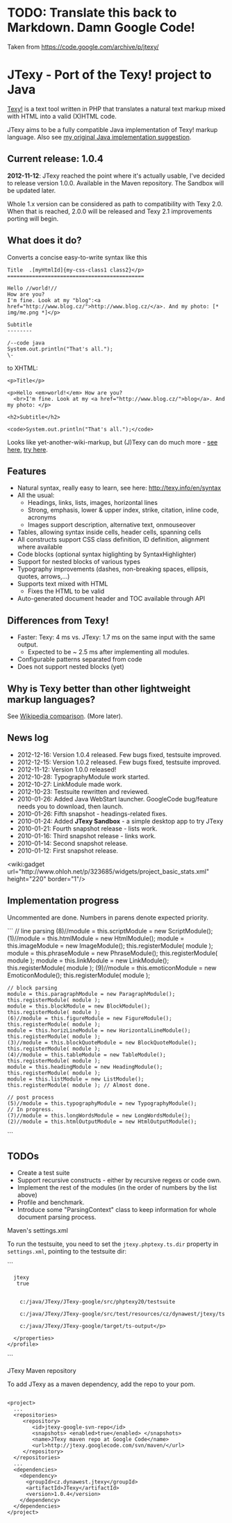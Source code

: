 # TODO: Translate this back to Markdown. Damn Google Code!

Taken from https://code.google.com/archive/p/jtexy/


<h1>JTexy - Port of the Texy! project to Java</h1>

<p><a href="http://texy.info/en/">Texy!</a> is a text tool written in PHP that translates a natural text markup mixed with HTML into a valid (X)HTML code.</p>

<p>JTexy aims to be a fully compatible Java implementation of Texy! markup language.
Also see <a href="http://ondra.zizka.cz/stranky/programovani/java/texy_java_implementation.texy">my original Java implementation suggestion</a>.</p>

<h2>Current release: 1.0.4</h2>

<p><strong>2012-11-12</strong>: JTexy reached the point where it's actually usable, I've decided to release version 1.0.0.
Available in the Maven repository. The Sandbox will be updated later.</p>

<p>Whole 1.x version can be considered as path to compatibility with Texy 2.0.
When that is reached, 2.0.0 will be released and Texy 2.1 improvements porting will begin.</p>

<h2>What does it do?</h2>

Converts a concise easy-to-write syntax like this

    Title  .[myHtmlId]{my-css-class1 class2}</p>
    ============================================

    Hello //world!//
    How are you?
    I'm fine. Look at my "blog":<a href="http://www.blog.cz/">http://www.blog.cz/</a>. And my photo: [* img/me.png *]</p>
     
    Subtitle
    --------
     
    /--code java
    System.out.println("That's all.");
    \-
    

<p>to XHTML:</p>

    <p>Title</p>

    <p>Hello <em>world!</em> How are you?
      <br>I'm fine. Look at my <a href="http://www.blog.cz/">blog</a>. And my photo: </p>

    <h2>Subtitle</h2>
    
    <code>System.out.println("That's all.");</code>


Looks like yet-another-wiki-markup, but (J)Texy can do much more - [see here](http://texy.info/en/), [try here](http://texy.info/cs/try/).


<h2>Features</h2>

<ul>
<li>Natural syntax, really easy to learn, see here: <a href="http://texy.info/en/syntax">http://texy.info/en/syntax</a></li>
<li>All the usual:

<ul><li>Headings, links, lists, images, horizontal lines</li>
<li>Strong, emphasis, lower &amp; upper index, strike, citation, inline code, acronyms</li>
<li>Images support description, alternative text, onmouseover</li></ul></li>
<li>Tables, allowing syntax inside cells, header cells, spanning cells</li>
<li>All constructs support CSS class definition, ID definition, alignment where available</li>
<li>Code blocks (optional syntax higlighting by SyntaxHighlighter)</li>
<li>Support for nested blocks of various types</li>
<li>Typography improvements (dashes, non-breaking spaces, ellipsis, quotes, arrows,...)</li>
<li>Supports text mixed with HTML

<ul><li>Fixes the HTML to be valid</li></ul></li>
<li>Auto-generated document header and TOC available through API</li>
</ul>

<h2>Differences from Texy!</h2>

<ul>
<li>Faster: Texy: 4 ms vs. JTexy: 1.7 ms on the same input with the same output.

<ul><li>Expected to be ~ 2.5 ms after implementing all modules.</li></ul></li>
<li>Configurable patterns separated from code</li>
<li>Does not support nested blocks (yet)</li>
</ul>

<h2>Why is Texy better than other lightweight markup languages?</h2>

<p>See <a href="http://en.wikipedia.org/wiki/Lightweight_markup_language">Wikipedia comparison</a>.
(More later).</p>

<h2>News log</h2>

<ul>
<li>2012-12-16: Version 1.0.4 released. Few bugs fixed, testsuite improved.</li>
<li>2012-12-15: Version 1.0.2 released. Few bugs fixed, testsuite improved.</li>
<li>2012-11-12: Version 1.0.0 released!</li>
<li>2012-10-28: TypographyModule work started.</li>
<li>2012-10-27: LinkModule made work.</li>
<li>2012-10-23: Testsuite rewritten and reviewed.</li>
<li>2010-01-26: Added Java WebStart launcher. GoogleCode bug/feature needs you to download, then launch.</li>
<li>2010-01-26: Fifth snapshot - headings-related fixes.</li>
<li>2010-01-24: Added <strong>JTexy Sandbox</strong> - a simple desktop app to try JTexy</li>
<li>2010-01-21: Fourth snapshot release - lists work.</li>
<li>2010-01-16: Third snapshot release - links work.</li>
<li>2010-01-14: Second snapshot release.</li>
<li>2010-01-12: First snapshot release.</li>
</ul>

<p>&lt;wiki:gadget url="http://www.ohloh.net/p/323685/widgets/project_basic_stats.xml" height="220" border="1"/&gt;</p>

<p></p>

<h2>Implementation progress</h2>

<p>Uncommented are done.
Numbers in parens denote expected priority.</p>

<p>```
    // line parsing
    (8)//module = this.scriptModule = new ScriptModule();
    (1)//module = this.htmlModule = new HtmlModule();
    module = this.imageModule = new ImageModule();      this.registerModule( module );
    module = this.phraseModule = new PhraseModule();    this.registerModule( module );
    module = this.linkModule = new LinkModule();        this.registerModule( module );
    (9)//module = this.emoticonModule = new EmoticonModule();  this.registerModule( module );</p>

<pre><code>// block parsing
module = this.paragraphModule = new ParagraphModule();      this.registerModule( module );
module = this.blockModule = new BlockModule();              this.registerModule( module );
(6)//module = this.figureModule = new FigureModule();            this.registerModule( module );
module = this.horizLineModule = new HorizontalLineModule(); this.registerModule( module );
(3)//module = this.blockQuoteModule = new BlockQuoteModule();    this.registerModule( module );
(4)//module = this.tableModule = new TableModule();              this.registerModule( module );
module = this.headingModule = new HeadingModule();          this.registerModule( module );
module = this.listModule = new ListModule();                this.registerModule( module ); // Almost done.

// post process
(5)//module = this.typographyModule = new TypographyModule();              // In progress.
(7)//module = this.longWordsModule = new LongWordsModule();
(2)//module = this.htmlOutputModule = new HtmlOutputModule();
</code></pre>

<p>```</p>

<h2>TODOs</h2>

<ul>
<li>Create a test suite</li>
<li>Support recursive constructs - either by recursive regexs or code own.</li>
<li>Implement the rest of the modules (in the order of numbers by the list above)</li>
<li>Profile and benchmark.</li>
<li>Introduce some "ParsingContext" class to keep information for whole document parsing process.</li>
</ul>

Maven's settings.xml

<p>To run the testsuite, you need to set the <code>jtexy.phptexy.ts.dir</code> property in <code>settings.xml</code>, pointing to the testsuite dir:</p>

<p>```
    
      jtexy
       true 
      
        
        c:/java/JTexy/JTexy-google/src/phptexy20/testsuite
        
        c:/java/JTexy/JTexy-google/src/test/resources/cz/dynawest/jtexy/ts
        
        c:/java/JTexy/JTexy-google/target/ts-output</p>

<pre><code>  &lt;/properties&gt;
&lt;/profile&gt;
</code></pre>

<p>```</p>

JTexy Maven repository

<p>To add JTexy as a maven dependency, add the repo to your pom.</p>

<p><code>
&lt;project&gt;
  ...
  &lt;repositories&gt;
     &lt;repository&gt;
        &lt;id&gt;jtexy-google-svn-repo&lt;/id&gt;
        &lt;snapshots&gt; &lt;enabled&gt;true&lt;/enabled&gt; &lt;/snapshots&gt;
        &lt;name&gt;JTexy maven repo at Google Code&lt;/name&gt;
        &lt;url&gt;http://jtexy.googlecode.com/svn/maven/&lt;/url&gt;
     &lt;/repository&gt;
  &lt;/repositories&gt;
  ...
  &lt;dependencies&gt;
    &lt;dependency&gt;
      &lt;groupId&gt;cz.dynawest.jtexy&lt;/groupId&gt;
      &lt;artifactId&gt;JTexy&lt;/artifactId&gt;
      &lt;version&gt;1.0.4&lt;/version&gt;
    &lt;/dependency&gt;
  &lt;/dependencies&gt;
&lt;/project&gt;
</code></p>

<p><a href="http://navrcholu.cz/Statistika/129225/"><img src="http://c1.navrcholu.cz/hit?site=129225;t=lb14;ref=;jss=0;foo.gif" alt="" title=""></a></p>
